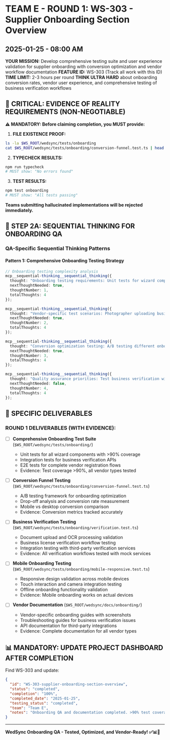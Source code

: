 # TEAM E - ROUND 1: WS-303 - Supplier Onboarding Section Overview
## 2025-01-25 - 08:00 AM

**YOUR MISSION:** Develop comprehensive testing suite and user experience validation for supplier onboarding with conversion optimization and vendor workflow documentation
**FEATURE ID:** WS-303 (Track all work with this ID)
**TIME LIMIT:** 2-3 hours per round
**THINK ULTRA HARD** about onboarding conversion rates, vendor user experience, and comprehensive testing of business verification workflows

## 🚨 CRITICAL: EVIDENCE OF REALITY REQUIREMENTS (NON-NEGOTIABLE)

**⚠️ MANDATORY: Before claiming completion, you MUST provide:**

1. **FILE EXISTENCE PROOF:**
```bash
ls -la $WS_ROOT/wedsync/tests/onboarding
cat $WS_ROOT/wedsync/tests/onboarding/conversion-funnel.test.ts | head -20
```

2. **TYPECHECK RESULTS:**
```bash
npm run typecheck
# MUST show: "No errors found"
```

3. **TEST RESULTS:**
```bash
npm test onboarding
# MUST show: "All tests passing"
```

**Teams submitting hallucinated implementations will be rejected immediately.**

## 🧠 STEP 2A: SEQUENTIAL THINKING FOR ONBOARDING QA

### QA-Specific Sequential Thinking Patterns

#### Pattern 1: Comprehensive Onboarding Testing Strategy
```typescript
// Onboarding testing complexity analysis  
mcp__sequential-thinking__sequential_thinking({
  thought: "Onboarding testing requirements: Unit tests for wizard components and business validation, integration tests for verification APIs and document processing, E2E tests for complete vendor registration flows (photographer, venue, florist), conversion funnel testing for drop-off analysis, mobile onboarding testing across devices, accessibility testing for inclusive vendor registration.",
  nextThoughtNeeded: true,
  thoughtNumber: 1,
  totalThoughts: 4
});

mcp__sequential-thinking__sequential_thinking({
  thought: "Vendor-specific test scenarios: Photographer uploading business license via mobile camera, venue coordinator completing setup during busy event planning, florist registering with multiple service locations, caterer setting up integration with existing booking system, DJ configuring music licensing verification, each with different validation requirements and business rules.",
  nextThoughtNeeded: true,
  thoughtNumber: 2,
  totalThoughts: 4
});

mcp__sequential-thinking__sequential_thinking({
  thought: "Conversion optimization testing: A/B testing different onboarding flows, measuring completion rates at each step, identifying drop-off points in verification process, testing different business document upload experiences, validating notification timing for maximum engagement, ensuring mobile conversion matches desktop rates.",
  nextThoughtNeeded: true,
  thoughtNumber: 3,
  totalThoughts: 4
});

mcp__sequential-thinking__sequential_thinking({
  thought: "Quality assurance priorities: Test business verification with various document types and quality levels, validate integration with third-party verification services, ensure offline onboarding works reliably, verify cross-platform sync maintains data consistency, document all vendor workflows with troubleshooting guides for business registration issues.",
  nextThoughtNeeded: false,
  thoughtNumber: 4,
  totalThoughts: 4
});
```

## 🎯 SPECIFIC DELIVERABLES

### ROUND 1 DELIVERABLES (WITH EVIDENCE):
- [ ] **Comprehensive Onboarding Test Suite** (`$WS_ROOT/wedsync/tests/onboarding/`)
  - Unit tests for all wizard components with >90% coverage
  - Integration tests for business verification APIs
  - E2E tests for complete vendor registration flows
  - Evidence: Test coverage >90%, all vendor types tested

- [ ] **Conversion Funnel Testing** (`$WS_ROOT/wedsync/tests/onboarding/conversion-funnel.test.ts`)
  - A/B testing framework for onboarding optimization
  - Drop-off analysis and conversion rate measurement
  - Mobile vs desktop conversion comparison
  - Evidence: Conversion metrics tracked accurately

- [ ] **Business Verification Testing** (`$WS_ROOT/wedsync/tests/onboarding/verification.test.ts`)
  - Document upload and OCR processing validation
  - Business license verification workflow testing
  - Integration testing with third-party verification services
  - Evidence: All verification workflows tested with mock services

- [ ] **Mobile Onboarding Testing** (`$WS_ROOT/wedsync/tests/onboarding/mobile-responsive.test.ts`)
  - Responsive design validation across mobile devices
  - Touch interaction and camera integration testing
  - Offline onboarding functionality validation
  - Evidence: Mobile onboarding works on actual devices

- [ ] **Vendor Documentation** (`$WS_ROOT/wedsync/docs/onboarding/`)
  - Vendor-specific onboarding guides with screenshots
  - Troubleshooting guides for business verification issues
  - API documentation for third-party integrations
  - Evidence: Complete documentation for all vendor types

## 📊 MANDATORY: UPDATE PROJECT DASHBOARD AFTER COMPLETION

Find WS-303 and update:
```json
{
  "id": "WS-303-supplier-onboarding-section-overview", 
  "status": "completed",
  "completion": "100%",
  "completed_date": "2025-01-25",
  "testing_status": "completed",
  "team": "Team E",
  "notes": "Onboarding QA and documentation completed. >90% test coverage, conversion optimization, vendor workflow validation."
}
```

---

**WedSync Onboarding QA - Tested, Optimized, and Vendor-Ready! ✅📊🎯**
